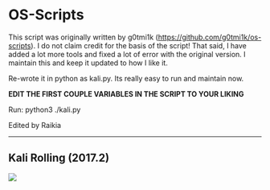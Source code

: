 # OS-Scripts

This script was originally written by g0tmi1k (https://github.com/g0tmi1k/os-scripts).  I do not claim credit for the basis of the script! That said, I have added a lot more tools and fixed a lot of error with the original version. I maintain this and keep it updated to how I like it.

Re-wrote it in python as kali.py.  Its really easy to run and maintain now.

**EDIT THE FIRST COUPLE VARIABLES IN THE SCRIPT TO YOUR LIKING**

Run:  python3 ./kali.py

Edited by Raikia

- - -

## Kali Rolling (2017.2)

![](https://i.imgur.com/V2Fa6x4.jpg)

